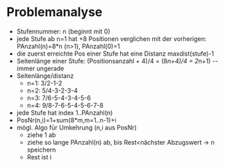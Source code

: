# Problemanalyse

- Stufennummer: n (beginnt mit 0)
- jede Stufe ab n=1 hat +8 Positionen verglichen mit der vorherigen: PAnzahl(n)=8*n (n>1), PAnzahl(0)=1
- die zuerst erreichte Pos einer Stufe hat eine Distanz maxdist(stufe)-1
- Seitenlänge einer Stufe: (Positionsanzahl + 4)/4 = (8*n+4)/4 = 2*n+1) -- immer ungerade
- Seitenlänge/distanz
  - n=1: 3/2-1-2
  - n=2: 5/4-3-2-3-4
  - n=3: 7/6-5-4-3-4-5-6
  - n=4: 9/8-7-6-5-4-5-6-7-8
- jede Stufe hat index 1..PAnzahl(n)
- PosNr(n,i)=1+sum(8*m,m=1..n-1)+i
- mögl. Algo für Umkehrung (n,i aus PosNr)
  - ziehe 1 ab
  - ziehe so lange PAnzahl(n) ab, bis Rest&lt;nächster Abzugswert -> n speichern
  - Rest ist i